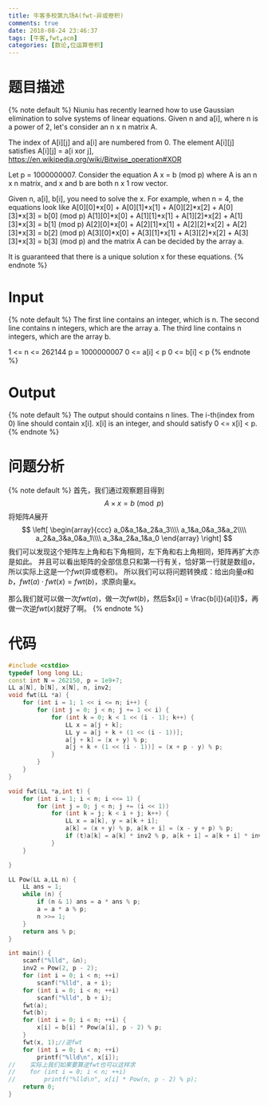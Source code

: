 ```yaml
---
title: 牛客多校第九场A(fwt-异或卷积)
comments: true
date: 2018-08-24 23:46:37
tags: [牛客,fwt,acm]
categories: [数论,位运算卷积]
---
```

# 题目描述
{% note default %}
Niuniu has recently learned how to use Gaussian elimination to solve systems of linear equations.
Given n and a[i], where n is a power of 2, let's consider an n x n matrix A.

The index of A[i][j] and a[i] are numbered from 0.
The element A[i][j] satisfies A[i][j] = a[i xor j],
https://en.wikipedia.org/wiki/Bitwise_operation#XOR

Let p = 1000000007.
Consider the equation 
A x = b (mod p)
where A is an n x n matrix, and x and b are both n x 1 row vector.

Given n, a[i], b[i], you need to solve the x.
For example, when n = 4, the equations look like
A[0][0]*x[0] + A[0][1]*x[1] + A[0][2]*x[2] + A[0][3]*x[3] = b[0] (mod p)
A[1][0]*x[0] + A[1][1]*x[1] + A[1][2]*x[2] + A[1][3]*x[3] = b[1] (mod p)
A[2][0]*x[0] + A[2][1]*x[1] + A[2][2]*x[2] + A[2][3]*x[3] = b[2] (mod p)
A[3][0]*x[0] + A[3][1]*x[1] + A[3][2]*x[2] + A[3][3]*x[3] = b[3] (mod p)
and the matrix A can be decided by the array a.

It is guaranteed that there is a unique solution x for these equations. {% endnote %}
<!-- more -->
# Input
{% note default %} 
The first line contains an integer, which is n.
The second line contains n integers, which are the array a.
The third line contains n integers, which are the array b.

1 <= n <= 262144
p = 1000000007
0 <= a[i] < p
0 <= b[i] < p
{% endnote %} 
# Output
{% note default %}
The output should contains n lines.
The i-th(index from 0) line should contain x[i].
x[i] is an integer, and should satisfy 0 <= x[i] < p.
{% endnote %} 
# 问题分析
{% note default %}
首先，我们通过观察题目得到$$A\times x = b \pmod p$$
将矩阵$A$展开
$$ \left[
\begin{array}{ccc}
  a_0&a_1&a_2&a_3\\\\
  a_1&a_0&a_3&a_2\\\\
  a_2&a_3&a_0&a_1\\\\
  a_3&a_2&a_1&a_0
\end{array}
\right] $$
我们可以发现这个矩阵左上角和右下角相同，左下角和右上角相同，矩阵再扩大亦是如此。
并且可以看出矩阵的全部信息只和第一行有关，恰好第一行就是数组$a$，所以实际上这是一个$fwt$(异或卷积)。
所以我们可以将问题转换成：给出向量$a$和$b$，$fwt(a)\cdot fwt(x) = fwt(b)$，求原向量$x$。

那么我们就可以做一次$fwt(a)$，做一次$fwt(b)$，然后$x[i] = \frac{b[i]}{a[i]}$，再做一次逆$fwt(x)$就好了啊。
{% endnote %} 
# 代码
```c++
#include <cstdio>
typedef long long LL;
const int N = 262150, p = 1e9+7;
LL a[N], b[N], x[N], n, inv2;
void fwt(LL *a) {
    for (int i = 1; 1 << i <= n; i++) {
        for (int j = 0; j < n; j += 1 << i) {
            for (int k = 0; k < 1 << (i - 1); k++) {
                LL x = a[j + k];
                LL y = a[j + k + (1 << (i - 1))];
                a[j + k] = (x + y) % p;
                a[j + k + (1 << (i - 1))] = (x + p - y) % p;
            }
        }
    }
}

void fwt(LL *a,int t) {
    for (int i = 1; i < n; i <<= 1) {
        for (int j = 0; j < n; j += (i << 1))
            for (int k = j; k < i + j; k++) {
                LL x = a[k], y = a[k + i];
                a[k] = (x + y) % p, a[k + i] = (x - y + p) % p;
                if (t)a[k] = a[k] * inv2 % p, a[k + i] = a[k + i] * inv2 % p;
            }
    }

}

LL Pow(LL a,LL n) {
    LL ans = 1;
    while (n) {
        if (n & 1) ans = a * ans % p;
        a = a * a % p;
        n >>= 1;
    }
    return ans % p;
}

int main() {
    scanf("%lld", &n);
    inv2 = Pow(2, p - 2);
    for (int i = 0; i < n; ++i)
        scanf("%lld", a + i);
    for (int i = 0; i < n; ++i)
        scanf("%lld", b + i);
    fwt(a);
    fwt(b);
    for (int i = 0; i < n; ++i) {
        x[i] = b[i] * Pow(a[i], p - 2) % p;
    }
    fwt(x, 1);//逆fwt
    for (int i = 0; i < n; ++i)
        printf("%lld\n", x[i]);
//    实际上我们如果要算逆fwt也可以这样求
//    for (int i = 0; i < n; ++i)
//        printf("%lld\n", x[i] * Pow(n, p - 2) % p);
    return 0;
}
```
